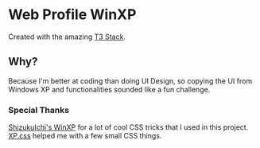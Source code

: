 # Web Profile WinXP

Created with the amazing [T3 Stack](https://create.t3.gg/).

## Why?

Because I'm better at coding than doing UI Design, so copying the UI from Windows XP and functionalities sounded like a fun challenge.

### Special Thanks

[ShizukuIchi's WinXP](https://github.com/ShizukuIchi/winXP) for a lot of cool CSS tricks that I used in this project.
[XP.css](https://botoxparty.github.io/XP.css/) helped me with a few small CSS things.
